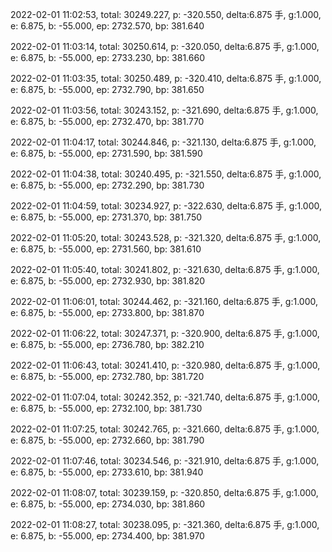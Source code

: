 2022-02-01 11:02:53, total: 30249.227, p: -320.550, delta:6.875 手, g:1.000, e: 6.875, b: -55.000, ep: 2732.570, bp: 381.640

2022-02-01 11:03:14, total: 30250.614, p: -320.050, delta:6.875 手, g:1.000, e: 6.875, b: -55.000, ep: 2733.230, bp: 381.660

2022-02-01 11:03:35, total: 30250.489, p: -320.410, delta:6.875 手, g:1.000, e: 6.875, b: -55.000, ep: 2732.790, bp: 381.650

2022-02-01 11:03:56, total: 30243.152, p: -321.690, delta:6.875 手, g:1.000, e: 6.875, b: -55.000, ep: 2732.470, bp: 381.770

2022-02-01 11:04:17, total: 30244.846, p: -321.130, delta:6.875 手, g:1.000, e: 6.875, b: -55.000, ep: 2731.590, bp: 381.590

2022-02-01 11:04:38, total: 30240.495, p: -321.550, delta:6.875 手, g:1.000, e: 6.875, b: -55.000, ep: 2732.290, bp: 381.730

2022-02-01 11:04:59, total: 30234.927, p: -322.630, delta:6.875 手, g:1.000, e: 6.875, b: -55.000, ep: 2731.370, bp: 381.750

2022-02-01 11:05:20, total: 30243.528, p: -321.320, delta:6.875 手, g:1.000, e: 6.875, b: -55.000, ep: 2731.560, bp: 381.610

2022-02-01 11:05:40, total: 30241.802, p: -321.630, delta:6.875 手, g:1.000, e: 6.875, b: -55.000, ep: 2732.930, bp: 381.820

2022-02-01 11:06:01, total: 30244.462, p: -321.160, delta:6.875 手, g:1.000, e: 6.875, b: -55.000, ep: 2733.800, bp: 381.870

2022-02-01 11:06:22, total: 30247.371, p: -320.900, delta:6.875 手, g:1.000, e: 6.875, b: -55.000, ep: 2736.780, bp: 382.210

2022-02-01 11:06:43, total: 30241.410, p: -320.980, delta:6.875 手, g:1.000, e: 6.875, b: -55.000, ep: 2732.780, bp: 381.720

2022-02-01 11:07:04, total: 30242.352, p: -321.740, delta:6.875 手, g:1.000, e: 6.875, b: -55.000, ep: 2732.100, bp: 381.730

2022-02-01 11:07:25, total: 30242.765, p: -321.660, delta:6.875 手, g:1.000, e: 6.875, b: -55.000, ep: 2732.660, bp: 381.790

2022-02-01 11:07:46, total: 30234.546, p: -321.910, delta:6.875 手, g:1.000, e: 6.875, b: -55.000, ep: 2733.610, bp: 381.940

2022-02-01 11:08:07, total: 30239.159, p: -320.850, delta:6.875 手, g:1.000, e: 6.875, b: -55.000, ep: 2734.030, bp: 381.860

2022-02-01 11:08:27, total: 30238.095, p: -321.360, delta:6.875 手, g:1.000, e: 6.875, b: -55.000, ep: 2734.400, bp: 381.970